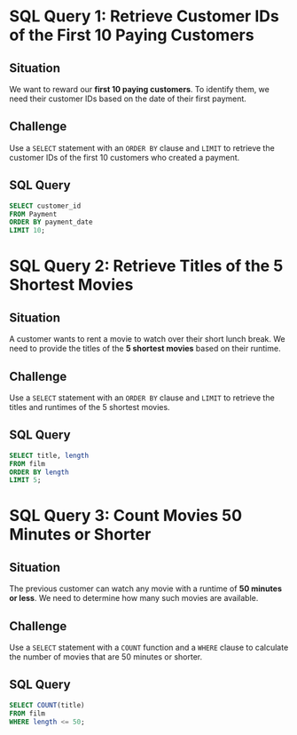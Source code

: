 # SQL Query 1: Retrieve Customer IDs of the First 10 Paying Customers

## Situation

We want to reward our **first 10 paying customers**. To identify them, we need their customer IDs based on the date of their first payment.

## Challenge

Use a `SELECT` statement with an `ORDER BY` clause and `LIMIT` to retrieve the customer IDs of the first 10 customers who created a payment.

## SQL Query

```sql
SELECT customer_id
FROM Payment
ORDER BY payment_date
LIMIT 10;
```

# SQL Query 2: Retrieve Titles of the 5 Shortest Movies

## Situation

A customer wants to rent a movie to watch over their short lunch break. We need to provide the titles of the **5 shortest movies** based on their runtime.

## Challenge

Use a `SELECT` statement with an `ORDER BY` clause and `LIMIT` to retrieve the titles and runtimes of the 5 shortest movies.

## SQL Query

```sql
SELECT title, length
FROM film
ORDER BY length
LIMIT 5;
```

# SQL Query 3: Count Movies 50 Minutes or Shorter

## Situation

The previous customer can watch any movie with a runtime of **50 minutes or less**. We need to determine how many such movies are available.

## Challenge

Use a `SELECT` statement with a `COUNT` function and a `WHERE` clause to calculate the number of movies that are 50 minutes or shorter.

## SQL Query

```sql
SELECT COUNT(title)
FROM film
WHERE length <= 50;
```
